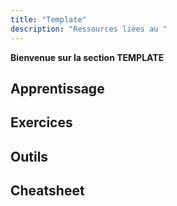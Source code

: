 ```yaml
---
title: "Template"
description: "Ressources liées au "
---
```


**Bienvenue sur la section TEMPLATE**


## Apprentissage

## Exercices

## Outils

## Cheatsheet

